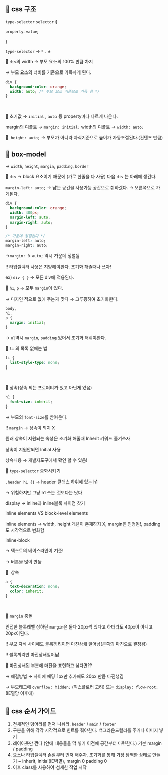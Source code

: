 ## 📌 css 구조

`type-selector` `selector` {

`property`: `value`;

}

`type-selector` → `*` `.` `#`
<br>

🧷 `div`의 width → 부모 요소의 100% 만큼 차지

→ 부모 요소의 너비를 기준으로 가득차게 된다.

```css
div {
  background-color: orange;
  width: auto; /* 부모 요소 기준으로 가득 참 */
}
```

<br>

🧷 초기값 → `initial` , `auto` 등 property마다 다르게 나온다.

margin의 디폴트 → `margin: initial;`
width의 디폴트 → `width: auto;`
<br>

🧷  `height: auto;` → 부모가 아니라 자식기준으로 높이가 자동조절된다.(컨텐츠 만큼)
<br>

## 📌 box-model

→ `width`, `height`, `margin`, `padding`, `border`

🧷 `div` → block 요소이기 때문에 (가로 한줄을 다 사용) 다음 `div` 는 아래에 생긴다.

`margin-left: auto;` → 남는 공간을 사용가능 공간으로 취하겠다. → 오른쪽으로 가게된다.

```css
div {
  background-color: orange;
  width: 400px;
  margin-left: auto;
  margin-right: auto;
}
```

```css
/* 가운데 정렬된다 */
margin-left: auto;
margin-right: auto;
```

→`margin: 0 auto;` 역시 가운데 정렬됨

‼️ 타입셀렉터 사용은 지양해야한다. 초기화 해줄때나 쓰자!

ex) `div { }` → 모든 div에 적용된다.
<br>

🧷 `h1`, `p` → 모두 `margin`이 있다.

→ 디자인 적으로 없애 주는게 맞다 → 그루핑하여 초기화한다.

```css
body,
h1,
p {
  margin: initial;
}
```

→ `ul`역시 `margin`, `padding` 있어서 초기화 해줘야한다.
<br>

🧷 `li` 의 목록 없애는 법

```css
li {
  list-style-type: none;
}
```

<br>

🧷 상속(상속 되는 프로퍼티가 있고 아닌게 있음)

```css
h1 {
  font-size: inherit;
}
```

→ 부모의 `font-size`를 받아온다.

‼️ `margin` → 상속이 되지 X

원래 상속이 지원되는 속성은 초기화 해줄때 Inherit 키워드 즐겨쓰자

상속이 지원안되면 Initial 사용

상속내용 → 개발자도구에서 확인 할 수 있음!
<br>

🧷 `type-selector` 중화시키기

`.header h1 {}` → header 클래스 하위에 있는 h1

→ 위험하지만 그냥 h1 쓰는 것보다는 낫다

display → inline과 inline블록 차이점 찾기

inline elements VS block-level elements

inline elements → width, height 개념이 존재하지 X, margin은 인정됨!, padding도 시각적으로 변화함

inline-block

→ 텍스트의 베이스라인이 기준!

→ 버튼을 많이 만듦
<br>

🧷  상속

```css
a {
  text-decoration: none;
  color: inherit;
}
```

<br>

🧷 `margin` 충돌

인접한 블록레벨 상하단 `margin`은 둘다 20px씩 있다고 하더라도 40px이 아니고 20px이된다.

‼️ 부모 자식 사이에도 블록끼리이면 마진상쇄 일어남(큰쪽의 마진으로 결정됨)

‼️ 블록끼리만 마진상쇄일어남
<br>

🧷 마진상쇄된 부분에 마진을 표현하고 싶다면??

→ 해결방법 → 사이에 패딩 1px만 추가해도 20px 만큼 마진생김

→ 부모태그에 `overflow: hidden;` (익스플로러 고려) 또는 `display: flow-root;` (IE멸망 이후에)
<br>

## 📌 css 순서 가이드

1. 전체적인 덩어리를 먼저 나눠라. `header` / `main` / `footer`
2. 구분을 위해 각각 시각적으로 힌트를 줘야한다. 백그라운드컬러를 주거나 이미지 넣기
3. 레이아웃만 짠다 (안에 내용물을 막 넣기 이전에 공간부터 마련한다.) 기본 margin / padding
4. 요소나 타입셀렉터 손질부터 먼저 해주자. 초기화를 통해 가장 담백한 상태로 만들기 ~ inherit, initial(IE박멸), margin 0 padding 0
5. 이후 class를 사용하여 섬세한 작업 시작
